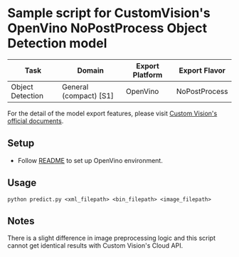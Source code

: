 # Sample script for CustomVision's OpenVino NoPostProcess Object Detection model

| Task | Domain | Export Platform | Export Flavor |
|------|--------|-----------------|---------------|
| Object Detection | General (compact) [S1] | OpenVino | NoPostProcess |

For the detail of the model export features, please visit [Custom Vision's official documents](https://docs.microsoft.com/en-us/azure/cognitive-services/custom-vision-service/).

## Setup
- Follow [README](../README.md) to set up OpenVino environment.

## Usage
```
python predict.py <xml_filepath> <bin_filepath> <image_filepath>
```

## Notes
There is a slight difference in image preprocessing logic and this script cannot get identical results with Custom Vision's Cloud API.
